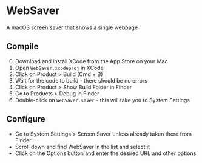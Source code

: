 # WebSaver

A macOS screen saver that shows a single webpage

## Compile

0. Download and install XCode from the App Store on your Mac
1. Open `WebSaver.xcodeproj` in XCode
2. Click on Product > Build (Cmd + B)
3. Wait for the code to build - there should be no errors
4. Click on Product > Show Build Folder in Finder
5. Go to Products > Debug in Finder
6. Double-click on `WebSaver.saver` - this will take you to System Settings

## Configure

- Go to System Settings > Screen Saver unless already taken there from Finder
- Scroll down and find WebSaver in the list and select it
- Click on the Options button and enter the desired URL and other options
